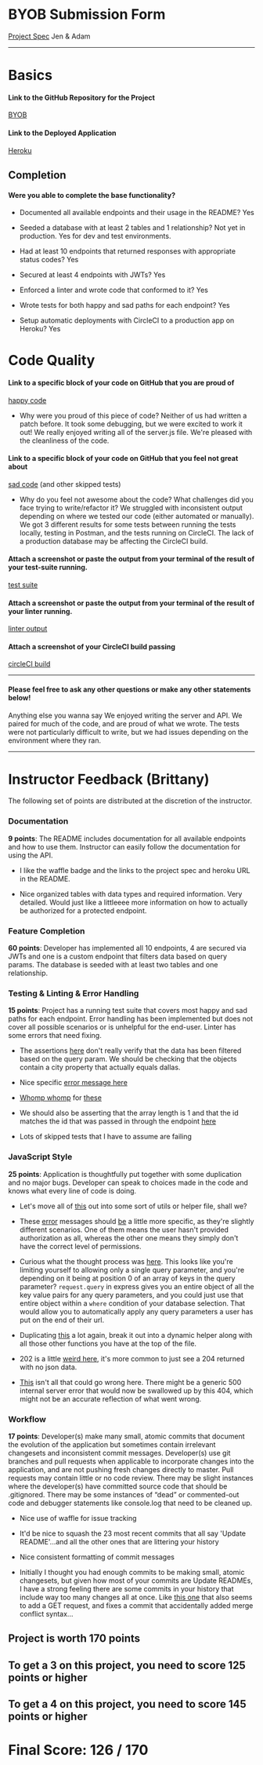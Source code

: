 # BYOB Submission Form

[Project Spec](http://frontend.turing.io/projects/build-your-own-backend.html)
Jen & Adam

------

# Basics

#### Link to the GitHub Repository for the Project
[BYOB](https://github.com/jenPlusPlus/build-your-own-backend)

#### Link to the Deployed Application
[Heroku](https://jen-adam-byob.herokuapp.com/)


## Completion

#### Were you able to complete the base functionality?

* Documented all available endpoints and their usage in the README?
Yes

* Seeded a database with at least 2 tables and 1 relationship?
Not yet in production. Yes for dev and test environments.

* Had at least 10 endpoints that returned responses with appropriate status codes?
Yes

* Secured at least 4 endpoints with JWTs?
Yes

* Enforced a linter and wrote code that conformed to it?
Yes

* Wrote tests for both happy and sad paths for each endpoint?
Yes

* Setup automatic deployments with CircleCI to a production app on Heroku?
Yes

# Code Quality

#### Link to a specific block of your code on GitHub that you are proud of
[happy code](https://github.com/jenPlusPlus/build-your-own-backend/blob/master/server.js#L182-L195)

* Why were you proud of this piece of code?
Neither of us had written a patch before. It took some debugging, but we were excited to work it out! We really enjoyed writing all of the server.js file. We're pleased with the cleanliness of the code.

#### Link to a specific block of your code on GitHub that you feel not great about
[sad code](https://github.com/jenPlusPlus/build-your-own-backend/blob/master/test/routes.spec.js#L535-L550) 
(and other skipped tests)

* Why do you feel not awesome about the code? What challenges did you face trying to write/refactor it?
We struggled with inconsistent output depending on where we tested our code (either automated or manually). We got 3 different results for some tests between running the tests locally, testing in Postman, and the tests running on CircleCI. The lack of a production database may be affecting the CircleCI build.

#### Attach a screenshot or paste the output from your terminal of the result of your test-suite running.

[test suite]()

#### Attach a screenshot or paste the output from your terminal of the result of your linter running.

[linter output](<img width="665" alt="screen shot 2017-12-15 at 12 53 14 pm" src="https://user-images.githubusercontent.com/6845268/34058101-0b7df34e-e197-11e7-9101-19430aa4ca7b.png">
)

#### Attach a screenshot of your CircleCI build passing

[circleCI build]()

-----

#### Please feel free to ask any other questions or make any other statements below!

Anything else you wanna say
We enjoyed writing the server and API. We paired for much of the code, and are proud of what we wrote. The tests were not particularly difficult to write, but we had issues depending on the environment where they ran.

-----


# Instructor Feedback (Brittany)

The following set of points are distributed at the discretion of the instructor.

### Documentation

**9 points**: The README includes documentation for all available endpoints and how to use them. Instructor can easily follow the documentation for using the API.

* I like the waffle badge and the links to the project spec and heroku URL in the README.

* Nice organized tables with data types and required information. Very detailed. Would just like a littleeee more information on how to actually be authorized for a protected endpoint. 

### Feature Completion

**60 points**: Developer has implemented all 10 endpoints, 4 are secured via JWTs and one is a custom endpoint that filters data based on query params. The database is seeded with at least two tables and one relationship.

### Testing & Linting & Error Handling

**15 points**: Project has a running test suite that covers most happy and sad paths for each endpoint. Error handling has been implemented but does not cover all possible scenarios or is unhelpful for the end-user. Linter has some errors that need fixing.

* The assertions [here](https://github.com/jenPlusPlus/build-your-own-backend/blob/master/test/routes.spec.js#L67-L79) don't really verify that the data has been filtered based on the query param. We should be checking that the objects contain a city property that actually equals dallas.

* Nice specific [error message here](https://github.com/jenPlusPlus/build-your-own-backend/blob/master/test/routes.spec.js#L89)

* [Whomp whomp](https://github.com/jenPlusPlus/build-your-own-backend/blob/master/test/routes.spec.js#L94-L96) for [these](https://github.com/jenPlusPlus/build-your-own-backend/blob/master/test/routes.spec.js#L112-L118)

* We should also be asserting that the array length is 1 and that the id matches the id that was passed in through the endpoint [here](https://github.com/jenPlusPlus/build-your-own-backend/blob/master/test/routes.spec.js#L103-L108)

* Lots of skipped tests that I have to assume are failing


### JavaScript Style

**25 points**: Application is thoughtfully put together with some duplication and no major bugs. Developer can speak to choices made in the code and knows what every line of code is doing.

* Let's move all of [this](https://github.com/jenPlusPlus/build-your-own-backend/blob/master/server.js#L25-L116) out into some sort of utils or helper file, shall we?

* These [error](https://github.com/jenPlusPlus/build-your-own-backend/blob/master/server.js#L106) messages should [be](https://github.com/jenPlusPlus/build-your-own-backend/blob/master/server.js#L113) a little more specific, as they're slightly different scenarios. One of them means the user hasn't provided authorization as all, whereas the other one means they simply don't have the correct level of permissions.

* Curious what the thought process was [here](https://github.com/jenPlusPlus/build-your-own-backend/blob/master/server.js#L135-L136). This looks like you're limiting yourself to allowing only a single query parameter, and you're depending on it being at position 0 of an array of keys in the query parameter? `request.query` in express gives you an entire object of all the key value pairs for any query parameters, and you could just use that entire object within a `where` condition of your database selection. That would allow you to automatically apply any query parameters a user has put on the end of their url.

* Duplicating [this](https://github.com/jenPlusPlus/build-your-own-backend/blob/master/server.js#L169-L173) a lot again, break it out into a dynamic helper along with all those other functions you have at the top of the file.

* 202 is a little [weird here](https://github.com/jenPlusPlus/build-your-own-backend/blob/master/server.js#L192), it's more common to just see a 204 returned with no json data.

* [This](https://github.com/jenPlusPlus/build-your-own-backend/blob/master/server.js#L202) isn't all that could go wrong here. There might be a generic 500 internal server error that would now be swallowed up by this 404, which might not be an accurate reflection of what went wrong.

### Workflow

**17 points**: Developer(s) make many small, atomic commits that document the evolution of the application but sometimes contain irrelevant changesets and inconsistent commit messages. Developer(s) use git branches and pull requests when applicable to incorporate changes into the application, and are not pushing fresh changes directly to master. Pull requests may contain little or no code review. There may be slight instances where the developer(s) have committed source code that should be .gitignored. There may be some instances of “dead” or commented-out code and debugger statements like console.log that need to be cleaned up.

* Nice use of waffle for issue tracking

* It'd be nice to squash the 23 most recent commits that all say 'Update README'...and all the other ones that are littering your history

* Nice consistent formatting of commit messages

* Initially I thought you had enough commits to be making small, atomic changesets, but given how most of your commits are Update READMEs, I have a strong feeling there are some commits in your history that include way too many changes all at once. Like [this one](https://github.com/jenPlusPlus/build-your-own-backend/commit/44dfb88fd0aa3b29f4f280722e9b4b2e1b3f85b2) that also seems to add a GET request, and fixes a commit that accidentally added merge conflict syntax...

## Project is worth 170 points

## To get a 3 on this project, you need to score 125 points or higher
## To get a 4 on this project, you need to score 145 points or higher

# Final Score: 126 / 170
